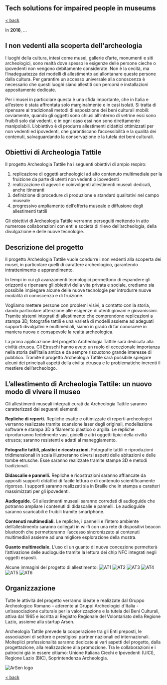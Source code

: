 ## Tech solutions for impaired people in museums

[< back](https://codethepast.github.io/)

In **2016**, ...

## I non vedenti alla scoperta dell'archeologia

I luoghi della cultura, intesi come musei, gallerie d’arte, monumenti e siti archeologici, sono realtà dove spesso le esigenze delle persone cieche o ipovedenti non vengono debitamente considerate. Non è la cecità, ma l’inadeguatezza dei modelli di allestimento ad allontanare queste persone dalla cultura. Per garantire un accesso universale alla conoscenza è necessario che questi luoghi siano allestiti con percorsi e installazioni appositamente dedicate. 

Per i musei in particolare questa è una sfida importante, che in Italia e all’estero è stata affrontata solo marginalmente e in casi isolati. Si tratta di ripensare ai tradizionali metodi di esposizione dei beni culturali mobili: ovviamente, quando gli oggetti sono chiusi all’interno di vetrine essi sono fruibili solo dai vedenti, e in ogni caso essi non sono direttamente manipolabili. L’obiettivo è di produrre allestimenti didattici ottimizzati per non vedenti ed ipovedenti, che garantiscano l’accessibilità e la qualità dei contenuti, salvaguardando la conservazione e la tutela dei beni culturali.


## Obiettivi di Archeologia Tattile
Il progetto Archeologia Tattile ha i seguenti obiettivi di ampio respiro:
1. replicazione di oggetti archeologici ad alto contenuto multimediale per la fruizione da parte di utenti non vedenti o ipovedenti
2. realizzazione di agevoli e coinvolgenti allestimenti museali dedicati, anche itineranti 
3. definizione di procedure di produzione e standard qualitativi nel campo museale
4. progressivo ampliamento dell’offerta museale e diffusione degli allestimenti tattili

Gli obiettivi di Archeologia Tattile verranno perseguiti mettendo in atto numerose collaborazioni con enti e società di rilevo dell’archeologia, della divulgazione e delle nuove tecnologie. 


## Descrizione del progetto
Il progetto Archeologia Tattile vuole condurre i non vedenti alla scoperta dei musei, in particolare quelli di carattere archeologico, garantendo intrattenimento e apprendimento.

In tempi in cui gli avanzamenti tecnologici permettono di espandere gli orizzonti e ripensare gli obiettivi della vita privata e sociale, crediamo sia possibile impiegare alcune delle nuove tecnologie per introdurre nuove modalità di conoscenza e di fruizione.

Vogliamo mettere persone con problemi visivi, a contatto con la storia, dando particolare attenzione alle esigenze di utenti giovani e giovanissimi. Tramite sistemi integrati di allestimento che comprendono replicazioni a stampa 3D, fotografie tattili e una varietà di modelli assieme ad adeguati supporti divulgativi e multimediali, siamo in grado di far conoscere in maniera nuova e consapevole la realtà archeologica.

La prima applicazione del progetto Archeologia Tattile sarà dedicata alla civiltà etrusca. Gli Etruschi hanno avuto un ruolo di eccezionale importanza nella storia dell’Italia antica e da sempre riscuotono grande interesse di pubblico. Tramite il progetto Archeologia Tattile sarà possibile spiegare alcuni dei principali aspetti della civiltà etrusca e le problematiche inerenti il mestiere dell’archeologo.


## L’allestimento di Archeologia Tattile: un nuovo modo di vivere il museo
Gli allestimenti museali integrati curati da Archeologia Tattile saranno caratterizzati dai seguenti elementi:

**Repliche di reperti.** Repliche esatte e ottimizzate di reperti archeologici verranno realizzate tramite scansione laser degli originali, modellazione software e stampa 3D a filamento plastico o argilla. Le repliche riprodurranno fedelmente vasi, gioielli e altri oggetti tipici della civiltà etrusca; saranno resistenti e adatti al maneggiamento.

**Fotografie tattili, plastici e ricostruzioni.** Fotografie tattili e riproduzioni tridimensionali in scala illustreranno diversi aspetti delle abitazioni e delle tombe etrusche. Esse saranno realizzate tramite stampe 3D e metodi tradizionali.

**Didascalie e pannelli.** Repliche e ricostruzioni saranno affiancate da appositi supporti didattici di facile lettura e di contenuto scientificamente rigoroso. I supporti saranno realizzati sia in Braille che in stampa a caratteri massimizzati per gli ipovedenti.

**Audioguide.** Gli allestimenti museali saranno corredati di audioguide che potranno ampliare i contenuti di didascalie e pannelli. Le audioguide saranno scaricabili e fruibili tramite smartphone.

**Contenuti multimediali.** Le repliche, i pannelli e l’intero ambiente dell’allestimento saranno collegati in wi-fi con una rete di dispositivi beacon bluetooth che permetteranno l’accesso sincronizzato ai contenuti multimediali assieme ad una migliore esplorazione della mostra.

**Guanto multimediale.** L’uso di un guanto di nuova concezione permetterà l’attivazione delle audioguide tramite la lettura dei chip NFC integrati negli oggetti esposti.

Alcune immagini del progetto di allestimento:
![AT1](https://codethepast.github.io/TactileMuseum/ArcheologiaTattile1.png)
![AT2](https://codethepast.github.io/TactileMuseum/ArcheologiaTattile2.png)
![AT3](https://codethepast.github.io/TactileMuseum/ArcheologiaTattile3.png)
![AT4](https://codethepast.github.io/TactileMuseum/ArcheologiaTattile4.png)
![AT5](https://codethepast.github.io/TactileMuseum/ArcheologiaTattile5.png)
![AT6](https://codethepast.github.io/TactileMuseum/ArcheologiaTattile6.png)


## Organizzazione
Tutte le attività del progetto verranno ideate e realizzate dal Gruppo Archeologico Romano – aderente ai Gruppi Archeologici d'Italia - un’associazione culturale per la valorizzazione e la tutela dei Beni Culturali, attiva dal 1965 e iscritta al Registro Regionale del Volontariato della Regione Lazio, assieme alla startup Arsen. 

Archeologia Tattile prevede la cooperazione tra gli Enti preposti, le associazioni di settore e prestigiosi partner nazionali ed internazionali. Molteplici professionalità saranno dedicate ai vari aspetti del progetto, dalla progettazione, alla realizzazione alla promozione. Tra le collaborazioni e i patrocini già in essere citiamo: Unione Italiana Ciechi e Ipovedenti (UICI), Regione Lazio (BIC), Soprintendenza Archeologia.

![ArSen logo](https://codethepast.github.io/TactileMuseum/arsen_logo.jpg)


[< back](https://codethepast.github.io/)
